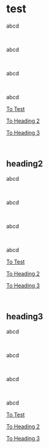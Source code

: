 # test

abcd

<br>

abcd

<br>

abcd

<br>

abcd

[To Test](#test)

[To Heading 2](#heading2)

[To Heading 3](#heading3)

<br>

## heading2

abcd

<br>

abcd

<br>

abcd

<br>

abcd

[To Test](#test)

[To Heading 2](#heading2)

[To Heading 3](#heading3)

<br>

## heading3

abcd

<br>

abcd

<br>

abcd

<br>

abcd

[To Test](#test)

[To Heading 2](#heading2)

[To Heading 3](#heading3)

<br>
